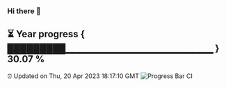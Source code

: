 ### Hi there 👋
⏳ Year progress { █████████▁▁▁▁▁▁▁▁▁▁▁▁▁▁▁▁▁▁▁▁▁ } 30.07 %
---
⏰ Updated on Thu, 20 Apr 2023 18:17:10 GMT
![Progress Bar CI](https://github.com/liununu/liununu/workflows/Progress%20Bar%20CI/badge.svg)
